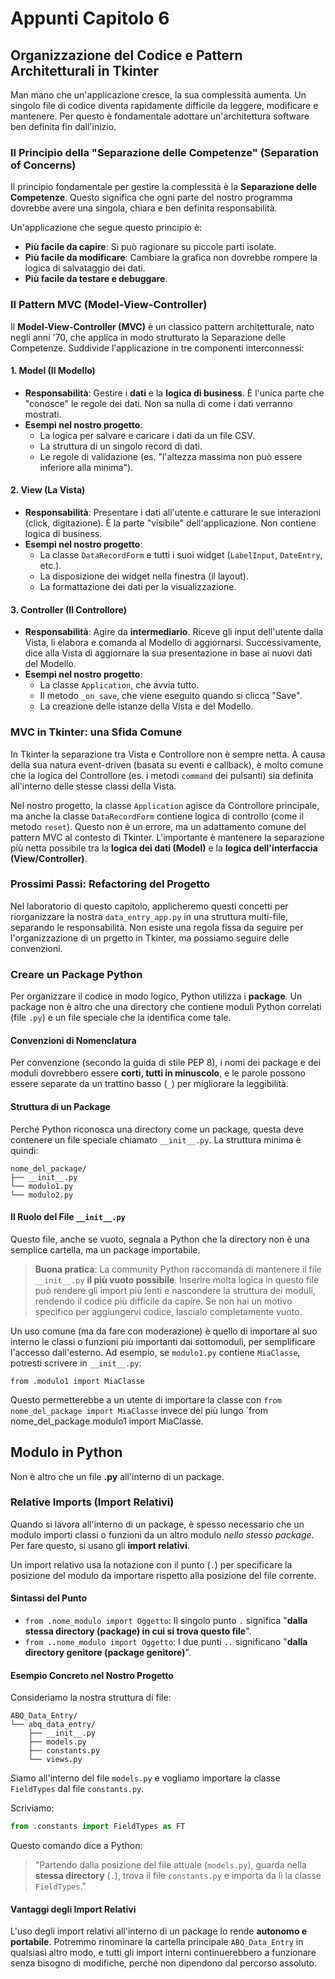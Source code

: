 # Appunti Capitolo 6
 
 ## Organizzazione del Codice e Pattern Architetturali in Tkinter
 
 Man mano che un'applicazione cresce, la sua complessità aumenta. Un singolo file di codice diventa rapidamente difficile da leggere, modificare e mantenere. Per questo è fondamentale adottare un'architettura software ben definita fin dall'inizio.
 
 ### Il Principio della "Separazione delle Competenze" (Separation of Concerns)
 
 Il principio fondamentale per gestire la complessità è la **Separazione delle Competenze**. Questo significa che ogni parte del nostro programma dovrebbe avere una singola, chiara e ben definita responsabilità.
 
 Un'applicazione che segue questo principio è:
 - **Più facile da capire**: Si può ragionare su piccole parti isolate.
 - **Più facile da modificare**: Cambiare la grafica non dovrebbe rompere la logica di salvataggio dei dati.
 - **Più facile da testare e debuggare**.
 
 ### Il Pattern MVC (Model-View-Controller)
 
 Il **Model-View-Controller (MVC)** è un classico pattern architetturale, nato negli anni '70, che applica in modo strutturato la Separazione delle Competenze. Suddivide l'applicazione in tre componenti interconnessi:
 
 #### 1. Model (Il Modello)
 
 *   **Responsabilità**: Gestire i **dati** e la **logica di business**. È l'unica parte che "conosce" le regole dei dati. Non sa nulla di come i dati verranno mostrati.
 *   **Esempi nel nostro progetto**:
     *   La logica per salvare e caricare i dati da un file CSV.
     *   La struttura di un singolo record di dati.
     *   Le regole di validazione (es. "l'altezza massima non può essere inferiore alla minima").
 
 #### 2. View (La Vista)
 
 *   **Responsabilità**: Presentare i dati all'utente e catturare le sue interazioni (click, digitazione). È la parte "visibile" dell'applicazione. Non contiene logica di business.
 *   **Esempi nel nostro progetto**:
     *   La classe `DataRecordForm` e tutti i suoi widget (`LabelInput`, `DateEntry`, etc.).
     *   La disposizione dei widget nella finestra (il layout).
     *   La formattazione dei dati per la visualizzazione.
 
 #### 3. Controller (Il Controllore)
 
 *   **Responsabilità**: Agire da **intermediario**. Riceve gli input dell'utente dalla Vista, li elabora e comanda al Modello di aggiornarsi. Successivamente, dice alla Vista di aggiornare la sua presentazione in base ai nuovi dati del Modello.
 *   **Esempi nel nostro progetto**:
     *   La classe `Application`, che avvia tutto.
     *   Il metodo `_on_save`, che viene eseguito quando si clicca "Save".
     -   La creazione delle istanze della Vista e del Modello.
 
 ### MVC in Tkinter: una Sfida Comune
 
 In Tkinter la separazione tra Vista e Controllore non è sempre netta. A causa della sua natura event-driven (basata su eventi e callback), è molto comune che la logica del Controllore (es. i metodi `command` dei pulsanti) sia definita all'interno delle stesse classi della Vista.
 
 Nel nostro progetto, la classe `Application` agisce da Controllore principale, ma anche la classe `DataRecordForm` contiene logica di controllo (come il metodo `reset`). Questo non è un errore, ma un adattamento comune del pattern MVC al contesto di Tkinter. L'importante è mantenere la separazione più netta possibile tra la **logica dei dati (Model)** e la **logica dell'interfaccia (View/Controller)**.
 
 ### Prossimi Passi: Refactoring del Progetto
 
 Nel laboratorio di questo capitolo, applicheremo questi concetti per riorganizzare la nostra `data_entry_app.py` in una struttura multi-file, separando le responsabilità. 
 Non esiste una regola fissa da seguire per l'organizzazione di un prgetto in Tkinter, ma possiamo seguire delle convenzioni.
 
### Creare un Package Python
 
 Per organizzare il codice in modo logico, Python utilizza i **package**. 
 Un package non è altro che una directory che contiene moduli Python correlati (file `.py`) e un file speciale che la identifica come tale.
 
 #### Convenzioni di Nomenclatura
 
 Per convenzione (secondo la guida di stile PEP 8), i nomi dei package e dei moduli dovrebbero essere **corti, tutti in minuscolo**, 
 e le parole possono essere separate da un trattino basso (`_`) per migliorare la leggibilità.
 
 #### Struttura di un Package
 
 Perché Python riconosca una directory come un package, 
 questa deve contenere un file speciale chiamato `__init__.py`. La struttura minima è quindi:
 
 ```
 nome_del_package/
 ├── __init__.py
 └── modulo1.py
 └── modulo2.py
 ```
 
 #### Il Ruolo del File `__init__.py`
 
 Questo file, anche se vuoto, segnala a Python che la directory non è una semplice cartella, ma un package importabile.
 
 > **Buona pratica**: La community Python raccomanda di mantenere il file `__init__.py` **il più vuoto possibile**. Inserire molta logica in questo file può rendere gli import più lenti e nascondere la struttura dei moduli, rendendo il codice più difficile da capire. Se non hai un motivo specifico per aggiungervi codice, lascialo completamente vuoto.
 
 Un uso comune (ma da fare con moderazione) è quello di importare al suo interno le classi o funzioni più importanti dai sottomoduli, per semplificare l'accesso dall'esterno. Ad esempio, se `modulo1.py` contiene `MiaClasse`, potresti scrivere in `__init__.py`:
 
 `from .modulo1 import MiaClasse`
 
 Questo permetterebbe a un utente di importare la classe con `from nome_del_package import MiaClasse` 
 invece del più lungo `from nome_del_package.modulo1 import MiaClasse.
 
## Modulo in Python

Non è altro che un file **.py** all'interno di un package.

### Relative Imports (Import Relativi)

Quando si lavora all'interno di un package, è spesso necessario che un modulo importi classi o funzioni da un altro modulo *nello stesso package*. Per fare questo, si usano gli **import relativi**.

Un import relativo usa la notazione con il punto (`.`) per specificare la posizione del modulo da importare rispetto alla posizione del file corrente.

#### Sintassi del Punto

*   `from .nome_modulo import Oggetto`: Il singolo punto `.` significa "**dalla stessa directory (package) in cui si trova questo file**".
*   `from ..nome_modulo import Oggetto`: I due punti `..` significano "**dalla directory genitore (package genitore)**".

#### Esempio Concreto nel Nostro Progetto

Consideriamo la nostra struttura di file:

```
ABQ_Data_Entry/
└── abq_data_entry/
    ├── __init__.py
    ├── models.py
    ├── constants.py
    └── views.py
```

Siamo all'interno del file `models.py` e vogliamo importare la classe `FieldTypes` dal file `constants.py`.

Scriviamo:
```python
from .constants import FieldTypes as FT
```

Questo comando dice a Python:
> "Partendo dalla posizione del file attuale (`models.py`), guarda nella **stessa directory** (`.`), trova il file `constants.py` e importa da lì la classe `FieldTypes`."

#### Vantaggi degli Import Relativi

L'uso degli import relativi all'interno di un package lo rende **autonomo e portabile**. Potremmo rinominare la cartella principale `ABQ_Data_Entry` in qualsiasi altro modo, e tutti gli import interni continuerebbero a funzionare senza bisogno di modifiche, perché non dipendono dal percorso assoluto.
